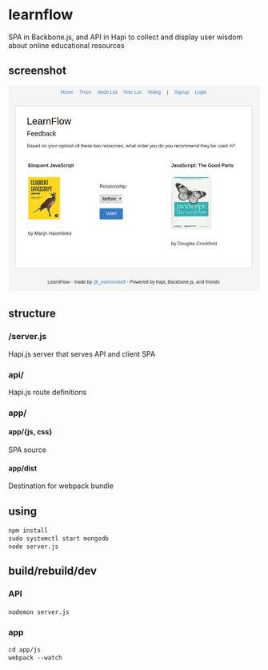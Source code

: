 # learnflow

SPA in Backbone.js, and API in Hapi to collect and display user wisdom about online educational resources

## screenshot 

![screenshot](https://raw.githubusercontent.com/eamonnbell/learnflow/master/screenshot.png)

## structure

### /server.js

Hapi.js server that serves API and client SPA

### api/

Hapi.js route definitions

### app/

#### app/{js, css}

SPA source

#### app/dist

Destination for webpack bundle

## using

```
npm install
sudo systemctl start mongodb
node server.js
```
## build/rebuild/dev

### API

```nodemon server.js```

### app

```
cd app/js
webpack --watch
```


